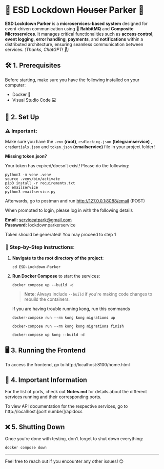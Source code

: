 
# 🔐 **ESD Lockdown ~~Houser~~ Parker** 🚀

**ESD Lockdown Parker** is a **microservices-based system** designed for event-driven communication using 📨 **RabbitMQ** and **Composite Microservices**. It manages critical functionalities such as **access control**, **event logging**, **error handling**, **payments**, and **notifications** within a distributed architecture, ensuring seamless communication between services. *(Thanks, ChatGPT! 🤖)*


## 🛠️ **1. Prerequisites**

Before starting, make sure you have the following installed on your computer:

- Docker 🐳
- Visual Studio Code 💻


## 🚀 **2. Set Up**

### ⚠️ **Important:**
Make sure you have the `.env` **(root)**, `esdlocking.json` **(telegramservice)** , `credentials.json` and `token.json` **(emailservice)** file in your project folder!

**Missing token.json?**

Your token has expired/doesn't exist! Please do the following:
```
python3 -m venv .venv
source .venv/bin/activate
pip3 install -r requirements.txt
cd emailservice
python3 emailservice.py
```
Afterwards, go to postman and run http://127.0.0.1:8088/email (POST)
   
When prompted to login, please log in with the following details

   **Email:** serviceatpark@gmail.com  
   **Password:** lockdownparkerservice

Token should be generated! You may proceed to step 1

### 🔧 **Step-by-Step Instructions:**


1. **Navigate to the root directory of the project**:
   ```
   cd ESD-Lockdown-Parker
   ```

2. **Run Docker Compose** to start the services:
   ```
   docker compose up --build -d
   ```
   > **Note**: Always include `--build` if you're making code changes to rebuild the containers.

   If you are having trouble running kong, run this commands
   ```
   docker-compose run --rm kong kong migrations up

   docker-compose run --rm kong kong migrations finish

   docker-compose up kong --build -d
   ```

## 🖥️ **3. Running the Frontend**

To access the frontend, go to http://localhost:8100/home.html



## 📌 **4. Important Information**

For the list of ports, check out **Notes.md** for details about the different services running and their corresponding ports.

To view API documentation for the respective services, go to http://localhost:[port number]/apidocs


## ❌ **5. Shutting Down**

Once you're done with testing, don't forget to shut down everything:
```
docker compose down
```
---

Feel free to reach out if you encounter any other issues! 😊
